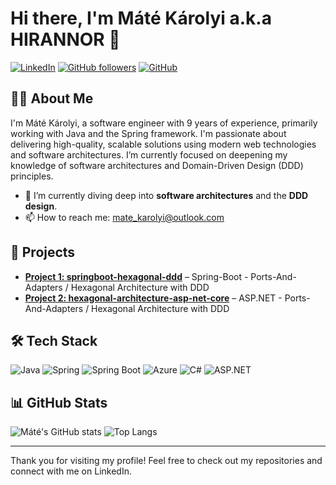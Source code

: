 # Hi there, I'm Máté Károlyi a.k.a HIRANNOR 👋

[![LinkedIn](https://img.shields.io/badge/-LinkedIn-blue?style=flat&logo=Linkedin&logoColor=white)](https://www.linkedin.com/in/matekarolyi/)
[![GitHub followers](https://img.shields.io/github/followers/hirannor?label=Follow&style=social)](https://github.com/hirannor)
[![GitHub](https://img.shields.io/github/stars/hirannor?style=social)](https://github.com/hirannor?tab=repositories)

## 👨‍💻 About Me

I'm Máté Károlyi, a software engineer with 9 years of experience, primarily working with Java and the Spring framework. I'm passionate about delivering high-quality, scalable solutions using modern web technologies and software architectures. I’m currently focused on deepening my knowledge of software architectures and Domain-Driven Design (DDD) principles.

- 🌱 I’m currently diving deep into **software architectures** and the **DDD design**.
- 📫 How to reach me: [mate_karolyi@outlook.com](mate_karolyi@outlook.com)

## 🚀 Projects

- [**Project 1: springboot-hexagonal-ddd**](https://github.com/hirannor/springboot-hexagonal-ddd)                       – Spring-Boot - Ports-And-Adapters / Hexagonal Architecture with DDD
- [**Project 2: hexagonal-architecture-asp-net-core**](https://github.com/hirannor/hexagonal-architecture-asp-net-core) – ASP.NET - Ports-And-Adapters / Hexagonal Architecture with DDD

## 🛠 Tech Stack

![Java](https://img.shields.io/badge/Java-ED8B00?style=flat&logo=java&logoColor=white)
![Spring](https://img.shields.io/badge/Spring-6DB33F?style=flat&logo=spring&logoColor=white)
![Spring Boot](https://img.shields.io/badge/Spring%20Boot-6DB33F?style=flat&logo=spring-boot&logoColor=white)
![Azure](https://img.shields.io/badge/Microsoft%20Azure-0089D6?style=flat&logo=microsoft-azure&logoColor=white)
![C#](https://img.shields.io/badge/C%23-239120?style=flat&logo=c-sharp&logoColor=white)
![ASP.NET](https://img.shields.io/badge/ASP.NET-512BD4?style=flat&logo=.net&logoColor=white)

## 📊 GitHub Stats

![Máté's GitHub stats](https://github-readme-stats.vercel.app/api?username=hirannor&show_icons=true&theme=radical)
![Top Langs](https://github-readme-stats.vercel.app/api/top-langs/?username=hirannor&layout=compact&theme=radical)

---

Thank you for visiting my profile! Feel free to check out my repositories and connect with me on LinkedIn.
